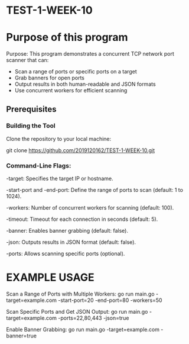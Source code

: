 # TEST-1-WEEK-10

# Purpose of this program

Purpose: This program demonstrates a concurrent TCP network port scanner that can:
- Scan a range of ports or specific ports on a target
- Grab banners for open ports
- Output results in both human-readable and JSON formats
- Use concurrent workers for efficient scanning

## Prerequisites

### Building the Tool

Clone the repository to your local machine:

git clone https://github.com/2019120162/TEST-1-WEEK-10.git

### Command-Line Flags:

-target: Specifies the target IP or hostname.

-start-port and -end-port: Define the range of ports to scan (default: 1 to 1024).

-workers: Number of concurrent workers for scanning (default: 100).

-timeout: Timeout for each connection in seconds (default: 5).

-banner: Enables banner grabbing (default: false).

-json: Outputs results in JSON format (default: false).

-ports: Allows scanning specific ports (optional).


# EXAMPLE USAGE

Scan a Range of Ports with Multiple Workers:
go run main.go -target=example.com -start-port=20 -end-port=80 -workers=50

Scan Specific Ports and Get JSON Output:
go run main.go -target=example.com -ports=22,80,443 -json=true

Enable Banner Grabbing:
go run main.go -target=example.com -banner=true
